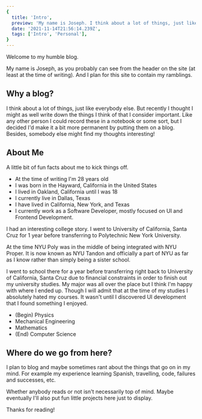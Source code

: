 ```yaml
---
{
  title: 'Intro',
  preview: 'My name is Joseph. I think about a lot of things, just like everybody else. But recently I thought I might as well write down the things I think of that I consider important...',
  date: '2021-11-14T21:56:14.239Z',
  tags: ['Intro', 'Personal'],
}
---
```


Welcome to my humble blog.

My name is Joseph, as you probably can see from the header on the site (at least at the time of writing). And I plan for this site to contain my ramblings.

## Why a blog?

I think about a lot of things, just like everybody else. But recently I thought I might as well write down the things I think of that I consider important. Like any other person I could record these in a notebook or some sort, but I decided I'd make it a bit more permanent by putting them on a blog. Besides, somebody else might find my thoughts interesting!

## About Me

A little bit of fun facts about me to kick things off.

- At the time of writing I'm 28 years old
- I was born in the Hayward, California in the United States
- I lived in Oakland, California until I was 18
- I currently live in Dallas, Texas
- I have lived in California, New York, and Texas
- I currently work as a Software Developer, mostly focused on UI and Frontend Development.

I had an interesting college story. I went to University of California, Santa Cruz for 1 year before transferring to Polytechnic New York University.

At the time NYU Poly was in the middle of being integrated with NYU Proper. It is now known as NYU Tandon and officially a part of NYU as far as I know rather than simply being a sister school.

I went to school there for a year before transferring right back to University of California, Santa Cruz due to financial constraints in order to finish out my university studies. My major was all over the place but I think I'm happy with where I ended up. Though I will admit that at the time of my studies I absolutely hated my courses. It wasn't until I discovered UI development that I found something I enjoyed.

- (Begin) Physics
- Mechanical Engineering
- Mathematics
- (End) Computer Science

## Where do we go from here?

I plan to blog and maybe sometimes rant about the things that go on in my mind. For example my experience learning Spanish, travelling, code, failures and successes, etc.

Whether anybody reads or not isn't necessarily top of mind. Maybe eventually I'll also put fun little projects here just to display.

Thanks for reading!
